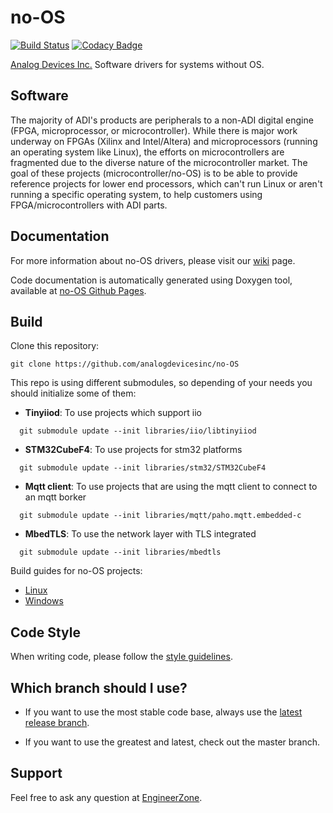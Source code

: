 
# no-OS

[![Build Status](https://travis-ci.org/analogdevicesinc/no-OS.svg?branch=master)](https://travis-ci.org/analogdevicesinc/no-OS) [![Codacy Badge](https://api.codacy.com/project/badge/Grade/9f57b0bbc3f6465ea211aa6c96afcb23)](https://www.codacy.com/gh/analogdevicesinc/no-OS?utm_source=github.com&amp;utm_medium=referral&amp;utm_content=analogdevicesinc/no-OS&amp;utm_campaign=Badge_Grade)

[Analog Devices Inc.](http://www.analog.com/en/index.html) Software drivers for systems without OS.


## Software

The majority of ADI's products are peripherals to a non-ADI digital engine (FPGA, microprocessor, or microcontroller). While there is major work underway on FPGAs (Xilinx and Intel/Altera) and microprocessors (running an operating system like Linux), the efforts on microcontrollers are fragmented due to the diverse nature of the microcontroller market. The goal of these projects (microcontroller/no-OS) is to be able to provide reference projects for lower end processors, which can't run Linux or aren't running a specific operating system, to help customers using FPGA/microcontrollers with ADI parts.

## Documentation

For more information about no-OS drivers, please visit our [wiki](https://wiki.analog.com/resources/tools-software/uc-drivers-all) page.

Code documentation is automatically generated using Doxygen tool, available at [no-OS Github Pages](http://analogdevicesinc.github.io/no-OS/).

## Build

Clone this repository:
```
git clone https://github.com/analogdevicesinc/no-OS
```
This repo is using different submodules, so depending of your needs you should initialize some of them:

- **Tinyiiod**: To use projects which support iio
```
  git submodule update --init libraries/iio/libtinyiiod
```
- **STM32CubeF4**: To use projects for stm32 platforms
```
  git submodule update --init libraries/stm32/STM32CubeF4
```
- **Mqtt client**: To use projects that are using the mqtt client to connect to an mqtt borker
```
  git submodule update --init libraries/mqtt/paho.mqtt.embedded-c
```
- **MbedTLS**: To use the network layer with TLS integrated
```
  git submodule update --init libraries/mbedtls
```

Build guides for no-OS projects:
  * [Linux](https://github.com/analogdevicesinc/no-OS/wiki/Building-no-OS-on-Linux)
  * [Windows](https://github.com/analogdevicesinc/no-OS/wiki/Building-no-OS-on-Windows)

## Code Style
When writing code, please follow the [style guidelines](https://github.com/analogdevicesinc/no-OS/wiki/Code-Style-guidelines).

## Which branch should I use?

  * If you want to use the most stable code base, always use the [latest release branch]( https://github.com/analogdevicesinc/no-OS/branches/all?utf8=%E2%9C%93&query=201).

  * If you want to use the greatest and latest, check out the master branch.


## Support

Feel free to ask any question at [EngineerZone]( https://ez.analog.com/linux-device-drivers/microcontroller-no-os-drivers/f/q-a).
